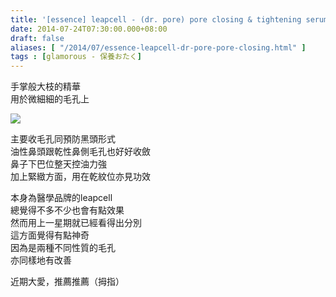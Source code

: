 ```yaml
---
title: '[essence] leapcell - (dr. pore) pore closing & tightening serum'
date: 2014-07-24T07:30:00.000+08:00
draft: false
aliases: [ "/2014/07/essence-leapcell-dr-pore-pore-closing.html" ]
tags : [glamorous - 保養おたく]
---
```


手掌般大枝的精華  
用於微細細的毛孔上  

[![](https://farm6.staticflickr.com/5594/14491004647_e3be099e5b_z.jpg)](https://farm6.staticflickr.com/5594/14491004647_e3be099e5b_z.jpg)

主要收毛孔同預防黑頭形式  
油性鼻頭跟乾性鼻側毛孔也好好收斂  
鼻子下巴位整天控油力強  
加上緊緻方面，用在乾紋位亦見功效  
  
本身為醫學品牌的leapcell  
總覺得不多不少也會有點效果  
然而用上一星期就已經看得出分別  
這方面覺得有點神奇  
因為是兩種不同性質的毛孔  
亦同樣地有改善  
  
近期大愛，推薦推薦（拇指）